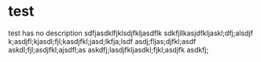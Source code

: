 # test
test has no description
sdfjasdklfjklsdjfkljasdflk
sdkfjllkasjdfkljaskl;dfj;alsdjf
k;asdjfl;kjasdl;fjl;kasdjfkl;jasd;lkfja;lsdf
asdj;fljas;djfkl;asdf
askdl;fjl;asdjfkl;ajsdfl;as
askdfj;lasdjfkljasdkl;fjkl;asdjfk
asdkfj;
